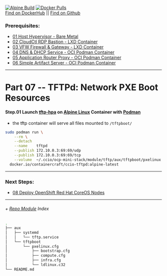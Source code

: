[![Alpine Build](https://img.shields.io/github/workflow/status/containercraft/ccio-tftpd/DockerHubBuild/alpine?label=Alpine%20Build)](https://github.com/containercraft/ccio-tftpd/actions) [![Docker Pulls](https://img.shields.io/docker/pulls/containercraft/ccio-tftpd?label=DockerHub%20Pulls)](https://hub.docker.com/r/containercraft/ccio-tftpd)<br>
[Find on DockerHub](https://hub.docker.com/r/containercraft/ccio-tftpd) || [Find on Github](https://github.com/containercraft/ccio-tftpd)

### Prerequisites:
  + [01 Host Hypervisor - Bare Metal]
  + [02 CloudCtl RDP Bastion - LXD Container]
  + [03 VFW Firewall & Gateway - LXD Container]
  + [04 DNS & DHCP Service			- OCI Podman Container]
  + [05 Application Router Proxy - OCI Podman Container]
  + [06 Simple Artifact Server - OCI Podman Container]
--------------------------------------------------------------------------------
    
# Part 07 -- TFTPd: Network PXE Boot Resources
####    Step.01 Launch [tftp-hpa] on [Alpine Linux] Container with [Podman]
  - the tftp container will serve all files mounted to `/tftpboot/`
```sh
sudo podman run \
    --rm \
    --detach                                                                                        \
    --name    tftpd                                                                                 \
    --publish 172.10.0.3:69:69/udp                                                                  \
    --publish 172.10.0.3:69:69/tcp                                                                  \
    --volume  ~/.ccio/ocp-mini-stack/module/tftp/aux/tftpboot/pxelinux.cfg/:/tftpboot/pxelinux.cfg  \
  docker.io/containercraft/ccio-tftpd:alpine-latest
```
    
    
---------------------------------------------------------------------------------
    
### Next Steps:
  + [08 Deploy OpenShift Red Hat CoreOS Nodes]
    
---------------------------------------------------------------------------------
    
######  + [Repo Module] Index
```sh
.
├── aux
│   ├── systemd
│   │   └── tftp.service
│   └── tftpboot
│       └── pxelinux.cfg
│           ├── bootstrap.cfg
│           ├── compute.cfg
│           ├── infra.cfg
│           └── ldlinux.c32
└── README.md
```

<!-- Markdown link & img dfn's -->
[Repo Module]:/module/tftpd
[podman]: https://podman.io
[Alpine Linux]:https://alpinelinux.org/
[TFTPd]:http://freshmeat.sourceforge.net/projects/tftp-hpa/
[tftp-hpa]:http://freshmeat.sourceforge.net/projects/tftp-hpa/
[01 Host Hypervisor				- Bare Metal]:/01_HostSetup.md
[02 CloudCtl RDP Bastion		- LXD Container]:/02_CloudCTL.md
[03 VFW Firewall & Gateway		- LXD Container]:/03_Gateway.md
[04 DNS & DHCP Service			- OCI Podman Container]:/04_Dnsmasq.md
[05 Application Router Proxy	- OCI Podman Container]:/05_HAProxy.md
[06 Simple Artifact Server		- OCI Podman Container]:/06_Nginx.md
[07 TFTP Boot Artifact Server	- OCI Podman Container]:/07_Tftpd.md
[08 Deploy OpenShift Red Hat CoreOS Nodes]:/08_DeployNodes.md
